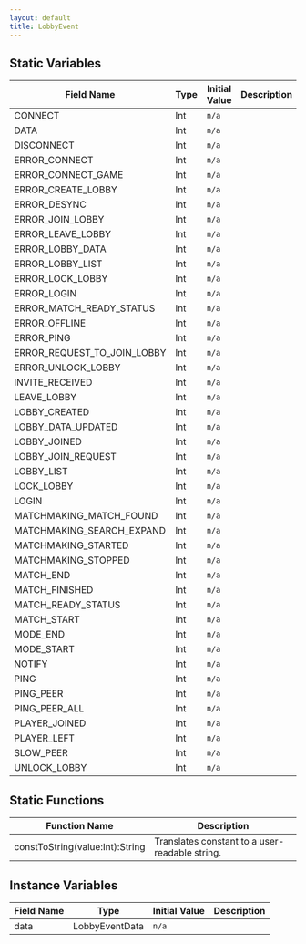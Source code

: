 ```yaml
---
layout: default
title: LobbyEvent
---
```


## Static Variables

| Field Name | Type | Initial Value | Description |
| ------------ | ------ | --------------- | ------------- |
| CONNECT | Int | `n/a` |  |
| DATA | Int | `n/a` |  |
| DISCONNECT | Int | `n/a` |  |
| ERROR_CONNECT | Int | `n/a` |  |
| ERROR_CONNECT_GAME | Int | `n/a` |  |
| ERROR_CREATE_LOBBY | Int | `n/a` |  |
| ERROR_DESYNC | Int | `n/a` |  |
| ERROR_JOIN_LOBBY | Int | `n/a` |  |
| ERROR_LEAVE_LOBBY | Int | `n/a` |  |
| ERROR_LOBBY_DATA | Int | `n/a` |  |
| ERROR_LOBBY_LIST | Int | `n/a` |  |
| ERROR_LOCK_LOBBY | Int | `n/a` |  |
| ERROR_LOGIN | Int | `n/a` |  |
| ERROR_MATCH_READY_STATUS | Int | `n/a` |  |
| ERROR_OFFLINE | Int | `n/a` |  |
| ERROR_PING | Int | `n/a` |  |
| ERROR_REQUEST_TO_JOIN_LOBBY | Int | `n/a` |  |
| ERROR_UNLOCK_LOBBY | Int | `n/a` |  |
| INVITE_RECEIVED | Int | `n/a` |  |
| LEAVE_LOBBY | Int | `n/a` |  |
| LOBBY_CREATED | Int | `n/a` |  |
| LOBBY_DATA_UPDATED | Int | `n/a` |  |
| LOBBY_JOINED | Int | `n/a` |  |
| LOBBY_JOIN_REQUEST | Int | `n/a` |  |
| LOBBY_LIST | Int | `n/a` |  |
| LOCK_LOBBY | Int | `n/a` |  |
| LOGIN | Int | `n/a` |  |
| MATCHMAKING_MATCH_FOUND | Int | `n/a` |  |
| MATCHMAKING_SEARCH_EXPAND | Int | `n/a` |  |
| MATCHMAKING_STARTED | Int | `n/a` |  |
| MATCHMAKING_STOPPED | Int | `n/a` |  |
| MATCH_END | Int | `n/a` |  |
| MATCH_FINISHED | Int | `n/a` |  |
| MATCH_READY_STATUS | Int | `n/a` |  |
| MATCH_START | Int | `n/a` |  |
| MODE_END | Int | `n/a` |  |
| MODE_START | Int | `n/a` |  |
| NOTIFY | Int | `n/a` |  |
| PING | Int | `n/a` |  |
| PING_PEER | Int | `n/a` |  |
| PING_PEER_ALL | Int | `n/a` |  |
| PLAYER_JOINED | Int | `n/a` |  |
| PLAYER_LEFT | Int | `n/a` |  |
| SLOW_PEER | Int | `n/a` |  |
| UNLOCK_LOBBY | Int | `n/a` |  |


## Static Functions

| Function Name | Description |
| --------------- | ------------- |
| constToString(value:Int):String | Translates constant to a user-readable string. |


## Instance Variables

| Field Name | Type | Initial Value | Description |
| ------------ | ------ | --------------- | ------------- |
| data | LobbyEventData | `n/a` |  |
